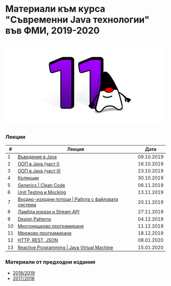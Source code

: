 # Материали към курса "Съвременни Java технологии" във ФМИ, 2019-2020

![Java 11](images/java-logo.png?raw=true)

### Лекции

| # | Лекция                                                                                                           | Дата       |
|---| ---------------------------------------------------------------------------------------------------------------- |:----------:|
| 1 | [Въведение в Java](https://gitpitch.com/fmi/java-course?p=01-intro-to-java/lecture/) | 09.10.2019 |
| 2 | [ООП в Java (част I)](https://gitpitch.com/fmi/java-course?p=02-oop-in-java-i/lecture/) | 16.10.2019 |
| 3 | [ООП в Java (част II)](https://gitpitch.com/fmi/java-course?p=03-oop-in-java-ii/lecture/) | 23.10.2019 |
| 4 | [Колекции](https://gitpitch.com/fmi/java-course?p=04-collections/lecture/) | 30.10.2019 |
| 5 | [Generics \| Clean Code](https://gitpitch.com/fmi/java-course?p=05-generics/lecture/) | 06.11.2019 |
| 6 | [Unit Testing и Mocking](https://gitpitch.com/fmi/java-course?p=06-unit-testing-and-mocking/lecture/) | 13.11.2019 |
| 7 | [Входно-изходни потоци \| Работа с файловата система](https://gitpitch.com/fmi/java-course?p=07-io-streams-files/lecture/) | 20.11.2019 |
| 8 | [Ламбда изрази и Stream API](https://gitpitch.com/fmi/java-course?p=08-lambdas-and-stream-api/lecture/) | 27.11.2019 |
| 9 | [Design Patterns](https://gitpitch.com/fmi/java-course?p=09-design-patterns/lecture/) | 04.12.2019 |
| 10 | [Многонишково програмиране](https://gitpitch.com/fmi/java-course?p=10-threads/lecture/) | 11.12.2019 |
| 11 | [Мрежово програмиране](https://gitpitch.com/fmi/java-course?p=11-network/lecture/) | 18.12.2019 |
| 12 | [HTTP, REST, JSON](https://gitpitch.com/fmi/java-course?p=12-http-rest/lecture/) | 08.01.2020 |
| 13 | [Reactive Programming \| Java Virtual Machine](https://gitpitch.com/fmi/java-course?p=13-reactive-jvm/lecture/) | 15.01.2020 |

### Материали от предходни издания

- [2018/2019](https://github.com/fmi/java-course/tree/mjt-2018-2019)
- [2017/2018](https://github.com/fmi/java-course/tree/mjt-2017-2018)
